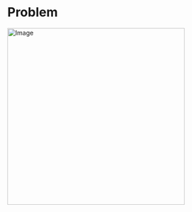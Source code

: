 # Problem
<img width="400" alt="Image" src="https://github.com/user-attachments/assets/7076b917-2a55-4e9d-ae19-9fdc525d150d" />
